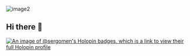 ![image2](https://github.com/sergomen/sergomen/assets/18175528/0c00d024-9fbd-4887-ba4e-df8ef3401508)
## Hi there 👋
[![An image of @sergomen's Holopin badges, which is a link to view their full Holopin profile](https://holopin.me/sergomen)](https://holopin.io/@sergomen)
<!--
**sergomen/sergomen** is a ✨ _special_ ✨ repository because its `README.md` (this file) appears on your GitHub profile.

Here are some ideas to get you started:

- 🔭 I’m currently working on ...
- 🌱 I’m currently learning ...
- 👯 I’m looking to collaborate on ...
- 🤔 I’m looking for help with ...
- 💬 Ask me about ...
- 📫 How to reach me: ...
- 😄 Pronouns: ...
- ⚡ Fun fact: ...
-->
